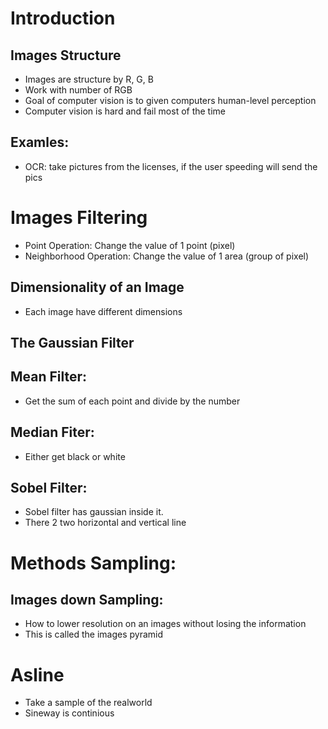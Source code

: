 # Introduction

## Images Structure
- Images are structure by R, G, B
- Work with number of RGB
- Goal of computer vision is to given computers human-level perception
- Computer vision is hard and fail most of the time

## Examles:
- OCR: take pictures from the licenses, if the user speeding will send the pics

# Images Filtering
- Point Operation: Change the value of 1 point (pixel)
- Neighborhood Operation: Change the value of 1 area (group of pixel)

## Dimensionality of an Image
- Each image have different dimensions

## The Gaussian Filter


## Mean Filter:
- Get the sum of each point and divide by the number

## Median Fiter:
- Either get black or white

## Sobel Filter:
- Sobel filter has gaussian inside it.
- There 2 two horizontal and vertical line

# Methods Sampling:
## Images down Sampling:
- How to lower resolution on an images without losing the information
- This is called the images pyramid

# Asline
- Take a sample of the realworld
- Sineway is continious